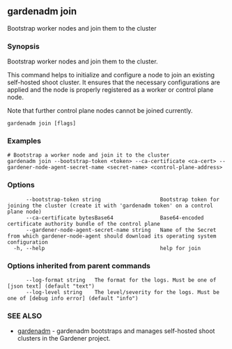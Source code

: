 ## gardenadm join

Bootstrap worker nodes and join them to the cluster

### Synopsis

Bootstrap worker nodes and join them to the cluster.

This command helps to initialize and configure a node to join an existing self-hosted shoot cluster.
It ensures that the necessary configurations are applied and the node is properly registered as a worker or control plane node.

Note that further control plane nodes cannot be joined currently.

```
gardenadm join [flags]
```

### Examples

```
# Bootstrap a worker node and join it to the cluster
gardenadm join --bootstrap-token <token> --ca-certificate <ca-cert> --gardener-node-agent-secret-name <secret-name> <control-plane-address>
```

### Options

```
      --bootstrap-token string                   Bootstrap token for joining the cluster (create it with 'gardenadm token' on a control plane node)
      --ca-certificate bytesBase64               Base64-encoded certificate authority bundle of the control plane
      --gardener-node-agent-secret-name string   Name of the Secret from which gardener-node-agent should download its operating system configuration
  -h, --help                                     help for join
```

### Options inherited from parent commands

```
      --log-format string   The format for the logs. Must be one of [json text] (default "text")
      --log-level string    The level/severity for the logs. Must be one of [debug info error] (default "info")
```

### SEE ALSO

* [gardenadm](gardenadm.md)	 - gardenadm bootstraps and manages self-hosted shoot clusters in the Gardener project.

